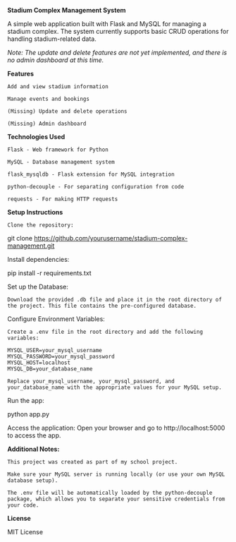 **Stadium Complex Management System**

A simple web application built with Flask and MySQL for managing a stadium complex. The system currently supports basic CRUD operations for handling stadium-related data.

_Note: The update and delete features are not yet implemented, and there is no admin dashboard at this time._


**Features**

    Add and view stadium information

    Manage events and bookings

    (Missing) Update and delete operations

    (Missing) Admin dashboard


**Technologies Used**

    Flask - Web framework for Python

    MySQL - Database management system

    flask_mysqldb - Flask extension for MySQL integration

    python-decouple - For separating configuration from code

    requests - For making HTTP requests


**Setup Instructions**

    Clone the repository:

git clone https://github.com/yourusername/stadium-complex-management.git

Install dependencies:

pip install -r requirements.txt

Set up the Database:

    Download the provided .db file and place it in the root directory of the project. This file contains the pre-configured database.

Configure Environment Variables:

    Create a .env file in the root directory and add the following variables:

    MYSQL_USER=your_mysql_username
    MYSQL_PASSWORD=your_mysql_password
    MYSQL_HOST=localhost
    MYSQL_DB=your_database_name

    Replace your_mysql_username, your_mysql_password, and your_database_name with the appropriate values for your MySQL setup.

Run the app:

python app.py

Access the application: Open your browser and go to http://localhost:5000 to access the app.


**Additional Notes:**

    This project was created as part of my school project. 

    Make sure your MySQL server is running locally (or use your own MySQL database setup).

    The .env file will be automatically loaded by the python-decouple package, which allows you to separate your sensitive credentials from your code.

**License**

MIT License

